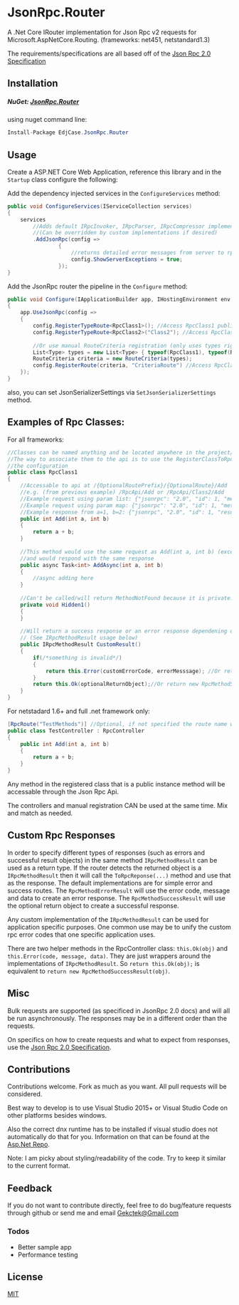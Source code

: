 # JsonRpc.Router
A .Net Core IRouter implementation for Json Rpc v2 requests for Microsoft.AspNetCore.Routing. (frameworks: net451, netstandard1.3)

The requirements/specifications are all based off of the [Json Rpc 2.0 Specification](http://www.jsonrpc.org/specification)

## Installation
##### NuGet: [JsonRpc.Router](https://www.nuget.org/packages/EdjCase.JsonRpc.Router/)

using nuget command line:
```cs
Install-Package EdjCase.JsonRpc.Router
```

## Usage
Create a ASP.NET Core Web Application, reference this library and in the `Startup` class configure the following:

Add the dependency injected services in the `ConfigureServices` method:
```cs
public void ConfigureServices(IServiceCollection services)
{
	services
    	//Adds default IRpcInvoker, IRpcParser, IRpcCompressor implementations to the services collection.
    	//(Can be overridden by custom implementations if desired)
	    .AddJsonRpc(config =>
				{
					//returns detailed error messages from server to rpcresponses
					config.ShowServerExceptions = true;
				});
}
```

Add the JsonRpc router the pipeline in the `Configure` method:
```cs
public void Configure(IApplicationBuilder app, IHostingEnvironment env, ILoggerFactory loggerFactory)
{
	app.UseJsonRpc(config =>
	{
		config.RegisterTypeRoute<RpcClass1>(); //Access RpcClass1 public methods at '/'
		config.RegisterTypeRoute<RpcClass2>("Class2"); //Access RpcClass2 public methods at '/Class2'
		
		//Or use manual RouteCriteria registration (only uses types right now but will have more features in the future)
		List<Type> types = new List<Type> { typeof(RpcClass1), typeof(RpcClass2) };
		RouteCriteria criteria = new RouteCriteria(types);
		config.RegisterRoute(criteria, "CriteriaRoute") //Access RpcClass1 and RpcClass2 from '/CriteriaRoute'
	});
}
```
also, you can set JsonSerializerSettings via `SetJsonSerializerSettings` method.

## Examples of Rpc Classes:

For all frameworks:
```cs
//Classes can be named anything and be located anywhere in the project/solution
//The way to associate them to the api is to use the RegisterClassToRpcRoute<T> method in
//the configuration
public class RpcClass1
{
    //Accessable to api at /{OptionalRoutePrefix}/{OptionalRoute}/Add 
    //e.g. (from previous example) /RpcApi/Add or /RpcApi/Class2/Add
    //Example request using param list: {"jsonrpc": "2.0", "id": 1, "method": "Add", "params": [1,2]}
    //Example request using param map: {"jsonrpc": "2.0", "id": 1, "method": "Add", "params": {"a": 1, "b": 2}}
    //Example response from a=1, b=2: {"jsonrpc", "2.0", "id": 1, "result": 3}
    public int Add(int a, int b)
    {
        return a + b;
    }
    
    //This method would use the same request as Add(int a, int b) (except method would be 'AddAsync') 
    //and would respond with the same response
    public async Task<int> AddAsync(int a, int b)
    {
        //async adding here
    }
    
    //Can't be called/will return MethodNotFound because it is private. Same with all non-public/static methods.
    private void Hidden1()
    {
    }
    
    //Will return a success response or an error response dependening on the if statement
    // (See IRpcMethodResult usage below)
    public IRpcMethodResult CustomResult()
    {
        if(/*something is invalid*/)
        {
            return this.Error(customErrorCode, errorMesssage); //Or return new RpcMethodErrorResult(customErrorCode, errorMessage);
        }
        return this.Ok(optionalReturnObject);//Or return new RpcMethodSuccessResult(optionalReturnObject);
    }
}
```

For netstadard 1.6+ and full .net framework only:
```cs
[RpcRoute("TestMethods")] //Optional, if not specified the route name would be 'Test' (based off the controller type name)
public class TestController : RpcController
{
	public int Add(int a, int b)
	{
		return a + b;
	}
}
```

Any method in the registered class that is a public instance method will be accessable through the Json Rpc Api.

The controllers and manual registration CAN be used at the same time. Mix and match as needed.

## Custom Rpc Responses
In order to specify different types of responses (such as errors and successful result objects) in the same method `IRpcMethodResult` can be used as a return type. If the router detects the returned object is a `IRpcMethodResult` then it will call the `ToRpcReponse(...)` method and use that as the response. The default implementations are for simple error and success routes. The `RpcMethodErrorResult` will use the error code, message and data to create an error response. The `RpcMethodSuccessResult` will use the optional return object to create a successful response.

Any custom implementation of the `IRpcMethodResult` can be used for application specific purposes. One common use may be to unify the custom rpc error codes that one specific application uses.

There are two helper methods in the RpcController class: `this.Ok(obj)` and `this.Error(code, message, data)`. They are just wrappers around the implementations of `IRpcMethodResult`. So `return this.Ok(obj);` is equivalent to `return new RpcMethodSuccessResult(obj)`.

## Misc

Bulk requests are supported (as specificed in JsonRpc 2.0 docs) and will all be run asynchronously. The responses may be in a different order than the requests.

On specifics on how to create requests and what to expect from responses, use the [Json Rpc 2.0 Specification](http://www.jsonrpc.org/specification).

## Contributions

Contributions welcome. Fork as much as you want. All pull requests will be considered.

Best way to develop is to use Visual Studio 2015+ or Visual Studio Code on other platforms besides windows.

Also the correct dnx runtime has to be installed if visual studio does not automatically do that for you. 
Information on that can be found at the [Asp.Net Repo](https://github.com/aspnet/Home).

Note: I am picky about styling/readability of the code. Try to keep it similar to the current format. 

## Feedback
If you do not want to contribute directly, feel free to do bug/feature requests through github or send me and email [Gekctek@Gmail.com](mailto:Gekctek@Gmail.com)

### Todos

 - Better sample app
 - Performance testing

License
----
[MIT](https://raw.githubusercontent.com/Gekctek/JsonRpc.Router/master/LICENSE)
